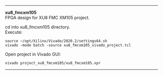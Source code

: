 
---  

**xu8_fmcxm105**  
FPGA design for XU8 FMC XM105 project.  
  
cd into xu8_fmcxm105 directory.  
Execute:  
```
source ~/opt/Xilinx/Vivado/2020.2/settings64.sh
vivado -mode batch -source xu8_fmcxm105_vivado_project.tcl
```

Open project in Vivado GUI:  
```
vivado project_xu8_fmcxm105/xu8_fmcxm105.xpr
```

---  

